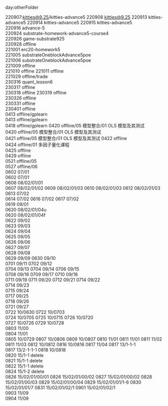 day:otherFolder

220907:kitties@9.25/kitties-advance5
220908 kitties@9.25
220913 kitties-advance5
220914 kitties-advance5
220915 kitties-advance5  
220916 advance-5  
220924 substrate-homework-advance5-course4  
220926 game-substrate925  
220928 offline  
221001 erc20-homework5  
221005 substrateOneblockAdvance5poe  
221006 substrateOneblockAdvance5poe  
221009 offline  
221010 offline
221011 offline  
221029 offline/trade  
230316 quant_lesson6  
230317 offline  
230318 offline
230319 offline  
230326 offline  
230331 offline  
230401 offline  
0413 offline/gplearn  
0413 offline/gplearn  
0418 offline/gplearn
0420 offline/05 模型整合/01 OLS 模型及其测试  
0420 offline/05 模型整合/01 OLS 模型及其测试  
0421 offline/05 模型整合/01 OLS 模型及其测试
0422 offline  
0424 offline/01 多因子量化课程  
0425 offline  
0429 offline  
0521 offline/05  
0527 offline/06  
0602 07/01  
0602 07/01  
0606 08/02/01/01  
0607 08/02/01/02
0609 08/02/01/03
0610 08/02/01/03
0612 08/02/01/03
0613 07/02  
0614 07/02
0616 07/02
0617 07/02  
0619 09/01  
0620 08/02/01/04u  
0620 08/02/01/04f  
0622 09/02  
0623 09/03  
0624 09/04  
0625 09/05  
0626 09/06  
0627 09/07  
0628 09/08  
0629 09/09
0630 09/10  
0701 09/11
0702 09/12  
0704 09/13
0704 09/14
0706 09/15  
0708 09/16
0709 09/17
0710 09/18  
0711 09/19
0711 09/20
0712 09/21
0714 09/22  
0714 09/23  
0715 09/24  
0717 09/25  
0718 09/26  
0721 09/27  
0722 10/0630
0722 10/0703  
0724 10/0705
0725 10/0715
0726 10/0720  
0727 10/0726
0729 10/0728  
0803 11/00  
0804 11/01  
0805 10/0729
0807 10/0806
0809 10/0807
0810 11/01
0811 11/01
0811 11/02
0811 11/03
0812 10/0812
0816 10/0816
0817 11/04
0817 13/1-1-1  
0817 13/2-1-1-1
0818 10/0818  
0820 15/1-1 delete  
0821 15/1-1 delete  
0822 15/1-1 delete  
0824 15/1-2 delete  
0826 15/02/01/00/01
0826 15/02/01/00/02
0827 15/02/01/00/02
0828 15/02/01/00/03
0829 15/02/01/00/04
0829 15/02/01/01/1-6
0830 15/02/01/01/7
0831 15/02/01/02/1
0901 15/02/01/02/1  
0903 11/09  
0904 11/09
